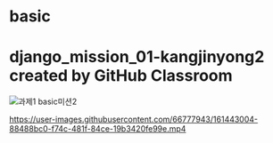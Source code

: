 # basic
# django_mission_01-kangjinyong2 created by GitHub Classroom
![과제1 basic미션2](https://user-images.githubusercontent.com/66777943/161443001-334ee8bf-c26a-4fa3-aa31-0977f861c3b7.png)


https://user-images.githubusercontent.com/66777943/161443004-88488bc0-f74c-481f-84ce-19b3420fe99e.mp4

